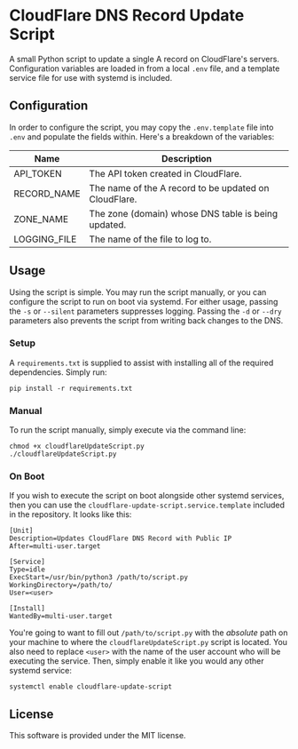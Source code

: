 # CloudFlare DNS Record Update Script
A small Python script to update a single A record on CloudFlare's servers.
Configuration variables are loaded in from a local `.env` file, and a template
service file for use with systemd is included.

## Configuration
In order to configure the script, you may copy the `.env.template` file into
`.env` and populate the fields within. Here's a breakdown of the variables:

| Name              | Description                                                    |
| ----              | -----------                                                    |
| API_TOKEN         | The API token created in CloudFlare.                           |
| RECORD_NAME       | The name of the A record to be updated on CloudFlare.          |
| ZONE_NAME         | The zone (domain) whose DNS table is being updated.            |
| LOGGING_FILE      | The name of the file to log to.                                |

## Usage
Using the script is simple. You may run the script manually, or you can
configure the script to run on boot via systemd. For either usage, passing the
`-s` or `--silent` parameters suppresses logging. Passing the `-d` or `--dry`
parameters also prevents the script from writing back changes to the DNS.

### Setup
A `requirements.txt` is supplied to assist with installing all of the required
dependencies. Simply run:
```
pip install -r requirements.txt
```

### Manual
To run the script manually, simply execute via the command line:
```
chmod +x cloudflareUpdateScript.py
./cloudflareUpdateScript.py
```

### On Boot
If you wish to execute the script on boot alongside other systemd services,
then you can use the `cloudflare-update-script.service.template` included in the
repository. It looks like this:
```
[Unit]
Description=Updates CloudFlare DNS Record with Public IP
After=multi-user.target

[Service]
Type=idle
ExecStart=/usr/bin/python3 /path/to/script.py
WorkingDirectory=/path/to/
User=<user>

[Install]
WantedBy=multi-user.target
```
You're going to want to fill out `/path/to/script.py` with the *absolute* path
on your machine to where the `cloudflareUpdateScript.py` script is located. You
also need to replace `<user>` with the name of the user account who will be
executing the service. Then, simply enable it like you would any other systemd
service:

`systemctl enable cloudflare-update-script`

## License
This software is provided under the MIT license.
